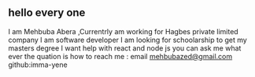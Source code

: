 ## hello every one 
I am Mehbuba Abera
,Currentrly am working 
for Hagbes private limited company 
I am software developer 
I am looking for schoolarship to get
my masters degree I want help with react
and node js you can ask me what ever the 
quation is how to 
reach me :
email mehbubazed@gmail.com
github:imma-yene



